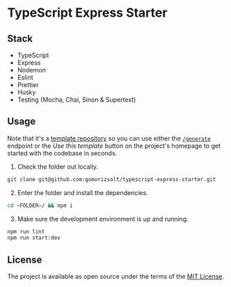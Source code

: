 # TypeScript Express Starter

## Stack
- TypeScript
- Express
- Nodemon
- Eslint
- Prettier
- Husky
- Testing (Mocha, Chai, Sinon & Supertest)

## Usage

Note that it's a [template repository](https://github.blog/2019-06-06-generate-new-repositories-with-repository-templates/) so you can use either the [`/generate`](https://github.com/gomorizsolt/typescript-express-starter/generate) endpoint or the *Use this template* button on the project's homepage to get started with the codebase in seconds.

1. Check the folder out locally.

```sh
git clone git@github.com:gomorizsolt/typescript-express-starter.git
```

2. Enter the folder and install the dependencies.

```sh
cd <FOLDER>/ && npm i
```

3. Make sure the development environment is up and running.

```sh
npm run lint
npm run start:dev
```

## License

The project is available as open source under the terms of the [MIT License](http://opensource.org/licenses/MIT).